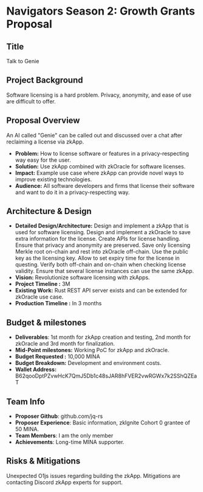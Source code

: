 # Navigators Season 2: Growth Grants Proposal

## Title
Talk to Genie

## Project Background

Software licensing is a hard problem. Privacy, anonymity, and ease of use are difficult to offer.

## Proposal Overview

An AI called "Genie" can be called out and discussed over a chat after reclaiming a license via zkApp.

- **Problem:** How to license software or features in a privacy-respecting way easy for the user.
- **Solution:** Use zkApp combined with zkOracle for software licenses.
- **Impact:** Example use case where zkApp can provide novel ways to improve existing technologies.
- **Audience:** All software developers and firms that license their software and want to do it in a privacy-respecting way.


## Architecture & Design

- **Detailed Design/Architecture:** Design and implement a zkApp that is used for software licensing. Design and implement a zkOracle to save extra information for the license. Create APIs for license handling. Ensure that privacy and anonymity are preserved. Save only licensing Merkle root on-chain and rest into zkOracle off-chain. Use the public key as the licensing key. Allow to set expiry time for the license in questing. Verify both off-chain and on-chain when checking license validity. Ensure that several license instances can use the same zkApp.
- **Vision:** Revolutionize software licensing with zkApps. 
- **Project Timeline :** 3M
- **Existing Work:** Rust REST API server exists and can be extended for zkOracle use case.
- **Production Timeline :** In 3 months


##  Budget & milestones

- **Deliverables**: 1st month for zkApp creation and testing, 2nd month for zkOracle and 3rd month for finalization.
- **Mid-Point milestones:** Working PoC for zkApp and zkOracle. 
- **Budget Requested :** 10,000 MINA
- **Budget Breakdown:** Development and environment costs.
- **Wallet Address:** B62qooDptPZvwHcK7QmJ5Db1c48sJAR8hFVER2vwRGWx7k2SShQZEaT

## Team Info

-  **Proposer Github**: github.com/jq-rs
- **Proposer Experience**: Basic information, zkIgnite Cohort 0 grantee of 50 MINA.
-  **Team Members**: I am the only member
-  **Achievements**: Long-time MINA supporter.


## Risks & Mitigations

Unexpected O1js issues regarding building the zkApp. Mitigations are contacting Discord zkApp experts for support.

